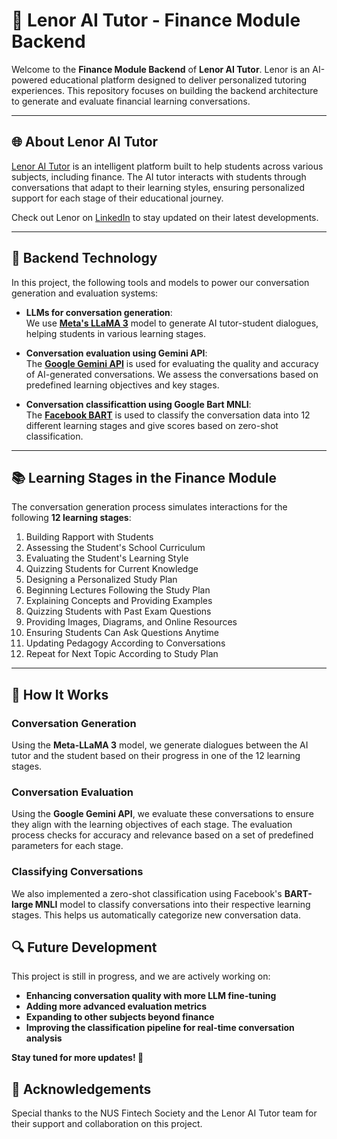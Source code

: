 # 🚀 Lenor AI Tutor - Finance Module Backend

Welcome to the **Finance Module Backend** of **Lenor AI Tutor**. Lenor is an AI-powered educational platform designed to deliver personalized tutoring experiences. This repository focuses on building the backend architecture to generate and evaluate financial learning conversations.

---

## 🌐 About Lenor AI Tutor

[Lenor AI Tutor](https://lenorai.com/) is an intelligent platform built to help students across various subjects, including finance. The AI tutor interacts with students through conversations that adapt to their learning styles, ensuring personalized support for each stage of their educational journey.

Check out Lenor on [LinkedIn](https://www.linkedin.com/company/lenor-eduai/posts/?feedView=all) to stay updated on their latest developments.

---

## 🔧 Backend Technology

In this project, the following tools and models to power our conversation generation and evaluation systems:

- **LLMs for conversation generation**:  
  We use **[Meta's LLaMA 3](https://huggingface.co/meta-llama/Llama-3.1-8B-Instruct)** model to generate AI tutor-student dialogues, helping students in various learning stages.  

- **Conversation evaluation using Gemini API**:  
  The **[Google Gemini API](https://ai.google.dev/gemini-api?gad_source=1&gclid=Cj0KCQjwmt24BhDPARIsAJFYKk3D-svNN6QrnSpo_HxWDwg_yg6eOq624ALTX5x0uUyEHUAtJji46doaAvEnEALw_wcB&hl=ko)** is used for evaluating the quality and accuracy of AI-generated conversations. We assess the conversations based on predefined learning objectives and key stages.

- **Conversation classificattion using Google Bart MNLI**:  
  The **[Facebook BART](https://huggingface.co/facebook/bart-large-mnli)** is used to classify the conversation data into 12 different learning stages and give scores based on zero-shot classification.

---

## 📚 Learning Stages in the Finance Module

The conversation generation process simulates interactions for the following **12 learning stages**:

1. Building Rapport with Students  
2. Assessing the Student's School Curriculum  
3. Evaluating the Student's Learning Style  
4. Quizzing Students for Current Knowledge  
5. Designing a Personalized Study Plan  
6. Beginning Lectures Following the Study Plan  
7. Explaining Concepts and Providing Examples  
8. Quizzing Students with Past Exam Questions  
9. Providing Images, Diagrams, and Online Resources  
10. Ensuring Students Can Ask Questions Anytime  
11. Updating Pedagogy According to Conversations  
12. Repeat for Next Topic According to Study Plan  

---

## 🧠 How It Works

### Conversation Generation

Using the **Meta-LLaMA 3** model, we generate dialogues between the AI tutor and the student based on their progress in one of the 12 learning stages. 

### Conversation Evaluation

Using the **Google Gemini API**, we evaluate these conversations to ensure they align with the learning objectives of each stage. The evaluation process checks for accuracy and relevance based on a set of predefined parameters for each stage.

### Classifying Conversations

We also implemented a zero-shot classification using Facebook's **BART-large MNLI** model to classify conversations into their respective learning stages. This helps us automatically categorize new conversation data.


## 🔍 Future Development

This project is still in progress, and we are actively working on:

- **Enhancing conversation quality with more LLM fine-tuning**
- **Adding more advanced evaluation metrics**
- **Expanding to other subjects beyond finance**
- **Improving the classification pipeline for real-time conversation analysis**

**Stay tuned for more updates! 🚧**


## 🌟 Acknowledgements
Special thanks to the NUS Fintech Society and the Lenor AI Tutor team for their support and collaboration on this project.
